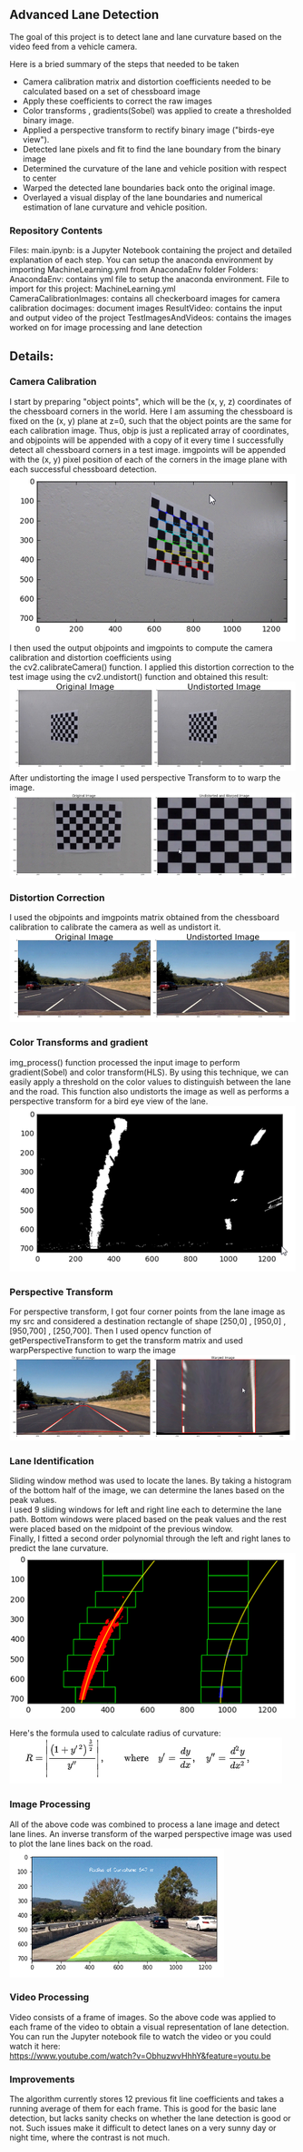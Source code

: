 ## Advanced Lane Detection

The goal of this project is to detect lane and lane curvature based on the video feed from a vehicle camera.

Here is a bried summary of the steps that needed to be taken
* Camera calibration matrix and distortion coefficients needed to be calculated based on a set of chessboard image
* Apply these coefficients to correct the raw images
* Color transforms , gradients(Sobel) was applied to create a thresholded binary image. 
* Applied a perspective transform to rectify binary image ("birds-eye view").
* Detected lane pixels and fit to find the lane boundary from the binary image
* Determined the curvature of the lane and vehicle position with respect to center
* Warped the detected lane boundaries back onto the original image.
* Overlayed a visual display of the lane boundaries and numerical estimation of lane curvature and vehicle position.


### Repository Contents
Files:
    main.ipynb: is a Jupyter Notebook containing the project and detailed explanation of each step.
    You can setup the anaconda environment by importing MachineLearning.yml from AnacondaEnv folder
Folders:
    AnacondaEnv: contains yml file to setup the anaconda environment. File to import for this project: MachineLearning.yml  
    CameraCalibrationImages: contains all checkerboard images for camera calibration
    docimages: document images
    ResultVideo: contains the input and output video of the project
    TestImagesAndVideos: contains the images worked on for image processing and lane detection  

## Details:
### Camera Calibration
I start by preparing "object points", which will be the (x, y, z) coordinates of the chessboard corners in the world. Here I am assuming the chessboard is fixed on the (x, y) plane at z=0, such that the object points are the same for each calibration image. Thus, objp is just a replicated array of coordinates, and objpoints will be appended with a copy of it every time I successfully detect all chessboard corners in a test image. imgpoints will be appended with the (x, y) pixel position of each of the corners in the image plane with each successful chessboard detection.  
![alt text](\docimages\chess1.png)  
I then used the output objpoints and imgpoints to compute the camera calibration and distortion coefficients using the cv2.calibrateCamera() function. I applied this distortion correction to the test image using the cv2.undistort() function and obtained this result:
![alt text](\docimages\chess2.jpg)  
After undistorting the image I used perspective Transform to to warp the image. 
![alt text](\docimages\chess3.png)  

### Distortion Correction 
I used the objpoints and imgpoints matrix obtained from the chessboard calibration to calibrate the camera as well as undistort it.  
![alt text](\docimages\street1.png) 

### Color Transforms and gradient
img_process() function processed the input image to perform gradient(Sobel) and color transform(HLS). By using this technique, we can easily apply a threshold on the color values to distinguish between the lane and the road. This function also undistorts the image as well as performs a perspective transform for a bird eye view of the lane.
![alt text](\docimages\lane.png)  

### Perspective Transform
For perspective transform, I got four corner points from the lane image as my src and considered a destination rectangle of shape [250,0]  ,  [950,0]  ,  [950,700]  ,  [250,700]. Then I used opencv function of getPerspectiveTransform to get the transform matrix and used warpPerspective function to warp the image
![alt text](\docimages\lane2.png)  

### Lane Identification
Sliding window method was used to locate the lanes. By taking a histogram of the bottom half of the image, we can determine the lanes based on the peak values.  
I used 9 sliding windows for left and right line each to determine the lane path. Bottom windows were placed based on the peak values and the rest were placed based on the midpoint of the previous window.  
Finally, I fitted a second order polynomial through the left and right lanes to predict the lane curvature.  
![alt text](\docimages\lane3.png)  

Here's the formula used to calculate radius of curvature:
![alt text](\docimages\RFormula.png)  

### Image Processing
All of the above code was combined to process a lane image and detect lane lines. An inverse transform of the warped perspective image was used to plot the lane lines back on the road.  
![alt text](\docimages\final.png) 

### Video Processing
Video consists of a frame of images. So the above code was applied to each frame of the video to obtain a visual representation of lane detection.
You can run the Jupyter notebook file to watch the video or you could watch it here:  
https://www.youtube.com/watch?v=ObhuzwvHhhY&feature=youtu.be

### Improvements
The algorithm currently stores 12 previous fit line coefficients and takes a running average of them for each frame. This is good for the basic lane detection, but lacks sanity checks on whether the lane detection is good or not. Such issues make it difficult to detect lanes on a very sunny day or night time, where the contrast is not much.
